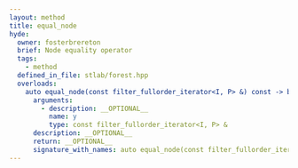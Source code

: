 ```yaml
---
layout: method
title: equal_node
hyde:
  owner: fosterbrereton
  brief: Node equality operator
  tags:
    - method
  defined_in_file: stlab/forest.hpp
  overloads:
    auto equal_node(const filter_fullorder_iterator<I, P> &) const -> bool:
      arguments:
        - description: __OPTIONAL__
          name: y
          type: const filter_fullorder_iterator<I, P> &
      description: __OPTIONAL__
      return: __OPTIONAL__
      signature_with_names: auto equal_node(const filter_fullorder_iterator<I, P> & y) const -> bool
---
```

